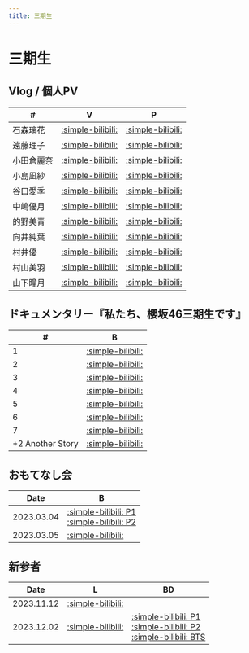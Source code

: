 ```yaml
---
title: 三期生
---
```


# 三期生
## Vlog / 個人PV
| #   | V | P |
| --- | --- | --- | 
| 石森璃花 | [:simple-bilibili:](https://www.bilibili.com/video/BV17G4y1D7SU/) | [:simple-bilibili:](https://www.bilibili.com/video/BV1KH4y1r7sD/) | 
| 遠藤理子 | [:simple-bilibili:](https://www.bilibili.com/video/BV1yT411f7xn/) | [:simple-bilibili:](https://www.bilibili.com/video/BV1SC4y1g7CL/) | 
| 小田倉麗奈 | [:simple-bilibili:](https://www.bilibili.com/video/BV1tv4y1v7Dg/) | [:simple-bilibili:](https://www.bilibili.com/video/BV1sB4y1o7fM/) | 
| 小島凪紗 | [:simple-bilibili:](https://www.bilibili.com/video/BV1dP4y1e7ee/) | [:simple-bilibili:](https://www.bilibili.com/video/BV14G41127kA/) | 
| 谷口愛季 | [:simple-bilibili:](https://www.bilibili.com/video/BV1BP4y1k7iV/) | [:simple-bilibili:](https://www.bilibili.com/video/BV16h4y1q7BJ/) | 
| 中嶋優月 | [:simple-bilibili:](https://www.bilibili.com/video/BV1V84y187JY/) | [:simple-bilibili:](https://www.bilibili.com/video/BV1hp4y1T7m1/) | 
| 的野美青 | [:simple-bilibili:](https://www.bilibili.com/video/BV1C84y1P75G/) | [:simple-bilibili:](https://www.bilibili.com/video/BV1Yw411C73r/) | 
| 向井純葉 | [:simple-bilibili:](https://www.bilibili.com/video/BV1FW4y1V7fV/) | [:simple-bilibili:](https://www.bilibili.com/video/BV1np4y1T7gY/) | 
| 村井優 | [:simple-bilibili:](https://www.bilibili.com/video/BV1vP411f7Yv/) | [:simple-bilibili:](https://www.bilibili.com/video/BV11w411C7V7/) | 
| 村山美羽 | [:simple-bilibili:](https://www.bilibili.com/video/BV1uG4y1D7CT/) | [:simple-bilibili:](https://www.bilibili.com/video/BV1A94y1b7UU/) | 
| 山下瞳月 | [:simple-bilibili:](https://www.bilibili.com/video/BV13Y41167wv/) | [:simple-bilibili:](https://www.bilibili.com/video/BV11H4y1X7j1/) | 

## ドキュメンタリー『私たち、櫻坂46三期生です』

| #   | B |
| --- | --- | 
| 1 | [:simple-bilibili:](https://www.bilibili.com/video/BV1xd4y1V7EX/) |
| 2 | [:simple-bilibili:](https://www.bilibili.com/video/BV1kT41117NJ/) |
| 3 | [:simple-bilibili:](https://www.bilibili.com/video/BV1RG4y1D7SK/) |
| 4 | [:simple-bilibili:](https://www.bilibili.com/video/BV1UM411v7qD/) |
| 5 | [:simple-bilibili:](https://www.bilibili.com/video/BV1yA411z749/) |
| 6 | [:simple-bilibili:](https://www.bilibili.com/video/BV1q84y1G7ji/) |
| 7 | [:simple-bilibili:](https://www.bilibili.com/video/BV1oR4y1q739/) |
| +2 Another Story | [:simple-bilibili:](https://www.bilibili.com/video/BV1ws4y1j7oi/) |

## おもてなし会

| Date | B |
| --- | --- | 
| 2023.03.04 | [:simple-bilibili: P1](https://www.bilibili.com/video/BV1qa4y1m7Qc/) <br> [:simple-bilibili: P2](https://www.bilibili.com/video/BV1sV411X7NN/) |
| 2023.03.05 | [:simple-bilibili:](https://www.bilibili.com/video/BV1JX4y1S7QY/) |

## 新参者

| Date | L | BD |
| --- | --- | --- |
| 2023.11.12 | [:simple-bilibili:](https://www.bilibili.com/video/BV1Lu4y1V7R4/) | |
| 2023.12.02 | [:simple-bilibili:](https://www.bilibili.com/video/BV1Rt421b7Uo/) | [:simple-bilibili: P1](https://www.bilibili.com/video/BV13C411a7bm/) <br> [:simple-bilibili: P2](https://www.bilibili.com/video/BV1xw4m1Z7Li/) <br> [:simple-bilibili: BTS](https://www.bilibili.com/video/BV1sc411S7oH/) |

